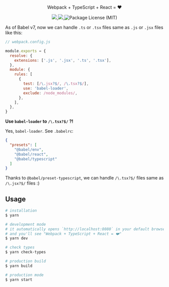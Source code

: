 <p align="center">Webpack + TypeScript + React = ❤️</p>
<p align="center">
  <a href="https://david-dm.org/saltyshiomix/webpack-typescript-react-starter">
    <img src="https://david-dm.org/saltyshiomix/webpack-typescript-react-starter.svg">
  </a>
  <a href="https://david-dm.org/saltyshiomix/webpack-typescript-react-starter?type=dev">
    <img src="https://david-dm.org/saltyshiomix/webpack-typescript-react-starter/dev-status.svg">
  </a>
  <img src="https://img.shields.io/github/license/saltyshiomix/webpack-typescript-react-starter.svg" alt="Package License (MIT)">
</p>

As of Babel v7, now we can handle `.ts` or `.tsx` files same as `.js` or `.jsx` files like this:

```js
// webpack.config.js

module.exports = {
  resolve: {
    extensions: ['.js', '.jsx', '.ts', '.tsx'],
  },
  module: {
    rules: [
      {
        test: [/\.jsx?$/, /\.tsx?$/],
        use: 'babel-loader',
        exclude: /node_modules/,
      },
    ],
  },
}
```

**Use `babel-loader` to `/\.tsx?$/` ?!**

Yes, `babel-loader`. See `.babelrc`:

```json
{
  "presets": [
    "@babel/env",
    "@babel/react",
    "@babel/typescript"
  ]
}
```

Thanks to `@babel/preset-typescript`, we can handle `/\.tsx?$/` files same as `/\.jsx?$/` files :)

## Usage

```bash
# installation
$ yarn

# development mode
# it automatically opens `http://localhost:8080` in your default browser,
# and you'll see "Webpack + TypeScript + React = ❤️"
$ yarn dev

# check types
$ yarn check-types

# production build
$ yarn build

# production mode
$ yarn start
```
